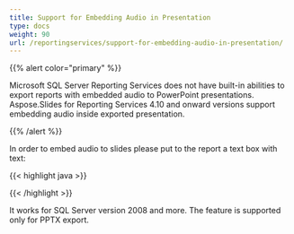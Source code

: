 ```yaml
---
title: Support for Embedding Audio in Presentation
type: docs
weight: 90
url: /reportingservices/support-for-embedding-audio-in-presentation/
---
```


{{% alert color="primary" %}} 

Microsoft SQL Server Reporting Services does not have built-in abilities to export reports with embedded audio to PowerPoint presentations. Aspose.Slides for Reporting Services 4.10 and onward versions support embedding audio inside exported presentation. 

{{% /alert %}} 

In order to embed audio to slides please put to the report a text box with text: 

{{< highlight java >}}

 <asposeObject type="audio" url="file://c:\MyVideos\intro.wav" playMode="Auto" volume="Loud" cover="file://c:\MyVideos\introCover.jpg"/>

{{< /highlight >}}


It works for SQL Server version 2008 and more. The feature is supported only for PPTX export. 
